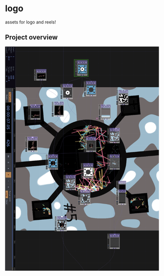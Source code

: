 # logo
assets for logo and reels!

## Project overview

![project preview](readme_images/tdsf_project_preview.png "Project preview")

